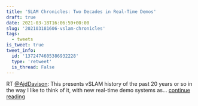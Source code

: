 ```yaml
---
title: 'SLAM Chronicles: Two Decades in Real-Time Demos'
draft: true
date: 2021-03-18T16:06:59+00:00
slug: '202103181606-vslam-chronicles'
tags:
  - tweets
is_tweet: true
tweet_info:
  id: '1372474605386932228'
  type: 'retweet'
  is_thread: False
---
```




RT [@AjdDavison](https://x.com/AjdDavison): This presents vSLAM history of the past 20 years or so in the way I like to think of it, with new real-time demo systems as… [continue reading](https://x.com/sytelus/status/1372474605386932228)

